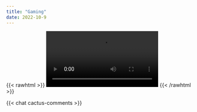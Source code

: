 ```yaml
---
title: "Gaming"
date: 2022-10-9
---
```


{{< rawhtml >}}
<video data-dashjs-player="" autoplay="" src="https://customer-nqr1cy6xpbbv13gu.cloudflarestream.com/d2c3322fd58099bbf46eaec92e7362c5/manifest/video.mpd" controls="true"></video>
{{< /rawhtml >}}

{{< chat cactus-comments >}}
